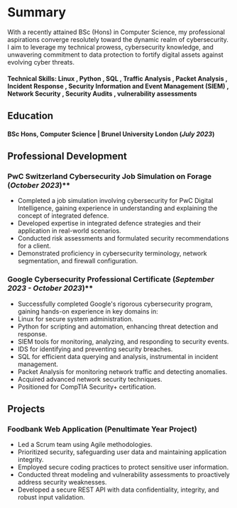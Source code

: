 # Summary
With a recently attained BSc (Hons) in Computer Science, my professional aspirations converge resolutely toward the dynamic realm of cybersecurity. I aim to leverage my technical prowess, cybersecurity knowledge, and unwavering commitment to data protection to fortify digital assets against evolving cyber threats.

#### Technical Skills: Linux , Python , SQL , Traffic Analysis , Packet Analysis , Incident Response , Security Information and Event Management (SIEM) , Network Security , Security Audits , vulnerability assessments

## Education
#### BSc Hons, Computer Science | Brunel University London (_July 2023_)								       		

## Professional Development
### PwC Switzerland Cybersecurity Job Simulation on Forage (_October 2023_)**
- Completed a job simulation involving cybersecurity for PwC Digital Intelligence, gaining experience in understanding and explaining the concept of integrated defence.
- Developed expertise in integrated defence strategies and their application in real-world scenarios.
- Conducted risk assessments and formulated security recommendations for a client.
- Demonstrated proficiency in cybersecurity terminology, network segmentation, and firewall configuration.

### Google Cybersecurity Professional Certificate (_September 2023 - October 2023_)**
- Successfully completed Google's rigorous cybersecurity program, gaining hands-on experience in key domains in:
- Linux for secure system administration.
- Python for scripting and automation, enhancing threat detection and response.
- SIEM tools for monitoring, analyzing, and responding to security events.
- IDS for identifying and preventing security breaches.
- SQL for efficient data querying and analysis, instrumental in incident management.
- Packet Analysis for monitoring network traffic and detecting anomalies.
- Acquired advanced network security techniques.
- Positioned for CompTIA Security+ certification.

## Projects
### Foodbank Web Application (Penultimate Year Project)
- Led a Scrum team using Agile methodologies.
- Prioritized security, safeguarding user data and maintaining application integrity.
- Employed secure coding practices to protect sensitive user information.
- Conducted threat modeling and vulnerability assessments to proactively address security weaknesses.
- Developed a secure REST API with data confidentiality, integrity, and robust input validation.

